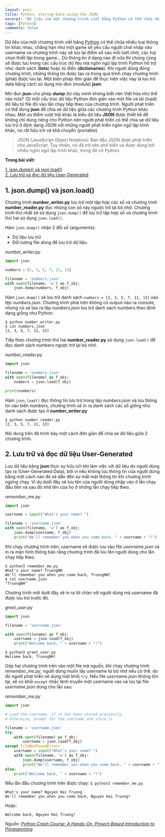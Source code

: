 ```yaml
---
layout: post
title: Python, storing Data using the JSON
excerpt: "Dữ liệu của một chương trình viết bằng Python có thể chứa nhiều loại thông tin khác nhau, chẳng hạn như một game sẽ yêu cầu người chơi nhập vào username và chương trình này sẽ lưu lại điểm số sau mỗi lượt chơi, các tuỳ chọn thiết lập trong game... Dù thông tin ở dạng nào đi nữa thì chúng cũng sẽ được lưu trong các cấu trúc dữ liệu mà ngôn ngữ lập trình Python hỗ trợ như: danh sách (lists) hoặc từ điển (dictionaries). Khi người dùng đóng chương trình, những thông tin được tạo ra trong quá trình chạy chương trình (phải) được lưu lại. Một biện pháp đơn giản để thực hiện việc này là lưu trữ data bằng cách sử dụng mô-đun (module) json."
tags: [Python]
comments: false
---
```


Dữ liệu của một chương trình viết bằng [Python](https://www.python.org/) có thể chứa nhiều loại thông tin khác nhau, chẳng hạn như một game sẽ yêu cầu người chơi nhập vào username và chương trình này sẽ lưu lại điểm số sau mỗi lượt chơi, các tuỳ chọn thiết lập trong game... Dù thông tin ở dạng nào đi nữa thì chúng cũng sẽ được lưu trong các cấu trúc dữ liệu mà ngôn ngữ lập trình Python hỗ trợ như: danh sách (**lists**) hoặc từ điển (**dictionaries**). Khi người dùng đóng chương trình, những thông tin được tạo ra trong quá trình chạy chương trình (phải) được lưu lại. Một biện pháp đơn giản để thực hiện việc này là lưu trữ data bằng cách sử dụng mô-đun (module) **json**.  

Mô-đun **json** cho phép ***dump*** (từ này mình không biết nên Việt hóa như thế nào nữa? :D) một cấu trúc dữ liệu Python đơn giản vào một file và tải (load) dữ liệu từ file đó vào lần chạy tiếp theo của chương trình. Người phát triển có thể dùng **json** để chia sẻ dữ liệu giữa các chương trình Python khác nhau. Một ưu điểm vượt trội khác là kiểu dữ liệu **JSON** được thiết kế để không chỉ dùng riêng cho Python nên người phát triển có thể chia sẻ dữ liệu lưu trữ ở định dạng JSON với những người phát triển ngôn ngữ lập trình khác, nó rất hữu ích và khả chuyển (portable).

> JSON (JavaScript Object Notation): Ban đầu JSON được phát triển cho JavaScript. Tuy nhiên, nó đã trở nên phổ biến và được dùng bởi nhiều ngôn ngữ lập trình khác, trong đó có Python.


**Trong bài viết:**

<!-- MarkdownTOC -->
[1. json.dump() và json.load()](#1-json-dump-load)  
[2. Lưu trữ và đọc dữ liệu User-Generated](#2-saving-reading-user-generated-data)  
<!-- /MarkdownTOC -->

<a name="1-json-dump-load"><a/>
## 1. json.dump() và json.load()
Chương trình **number_writer.py** lưu trữ một tập hợp các số và chương trình **number_reader.py** đọc những con số này ngược trở lại bộ nhớ. Chương trình thứ nhất sẽ sử dụng `json.dump()` để lưu trữ tập hợp số và chương trình thứ hai sử dụng `json.load()`.  

Hàm `json.dump()` nhận 2 đối số (arguments):
* Dữ liệu lưu trữ
* Đối tượng file dùng để lưu trữ dữ liệu.  

*number_writer.py*
```python
import json

numbers = [2, 3, 5, 7, 11, 13]

filename = 'numbers.json'
with open(filename, 'w') as f_obj:
	json.dump(numbers, f_obj)
```
Hàm `json.dump()` sẽ lưu trữ danh sách `numbers = [2, 3, 5, 7, 11, 13]` vào tệp *numbers.json*. Chương trình phía trên không có output nào ra console, nhưng nó sẽ tạo ra tệp *numbers.json* lưu trữ danh sách numbers theo định dạng giống như Python:
```
$ python number_writer.py
$ cat numbers.json
[2, 3, 5, 7, 11, 13]
```

Tiếp theo chương trình thứ hai **number_reader.py** sử dụng `json.load()` để đọc danh sách numbers ngược trở lại bộ nhớ.  

*number_reader.py*
```python
import json

filename = 'numbers.json'
with open(filename) as f_obj:
	numbers = json.load(f_obj)

print(numbers)
```
Hàm `json.load()` đọc thông tin lưu trữ trong tệp *numbers.json* và lưu thông tin vào biến numbers, chương trình sẽ in ra danh sách các số giống như danh sách được tạo ở **number_writer.py**
```
$ python number_reader.py
[2, 3, 5, 7, 11, 13]
```
Nội dung trên đã trình bày một cách đơn giản để chia sẻ dữ liệu giữa 2 chương trình.

<a name="2-saving-reading-user-generated-data"><a/>
## 2. Lưu trữ và đọc dữ liệu User-Generated
Lưu dữ liệu bằng **json** thực sự hữu ích khi làm việc với dữ liệu do người dùng tạo ra (User-Generated Data), bởi vì nếu không lưu thông tin của người dùng bằng một cách nào đó sẽ dẫn đến sự mất mát thông tin khi chương trình ngừng chạy. Ví dụ dưới đây sẽ lưu tên của người dùng nhập vào ở lần chạy đầu tiên và sau đó nhớ tên của họ ở những lần chạy tiếp theo.  

*remember_me.py*
```python
import json

username = input("What's your name? ")

filename = 'username.json'
with open(filename, 'w') as f_obj:
	json.dump(username, f_obj)
	print("We'll remember you when you come back, " + username + "!")
```
Khi chạy chương trình trên, username sẽ được lưu vào file *username.json* và in ra màn hình thông báo rằng chương trình đã lưu tên người dùng cho lần chạy tiếp theo.
```
$ python3 remember_me.py
What's your name? TruongNH
We'll remember you when you come back, TruongNH!
$ cat username.json
"TruongNH"
```
Chương trình mới dưới đây sẽ in ra lời chào với người dùng mà username đã được lưu trữ trước đó.   

*greet_user.py*
```python
import json

filename = 'username.json'

with open(filename) as f_obj:
	username = json.load(f_obj)
	print("Welcome back, " + username + "!")
```
```
$ python3 greet_user.py
Welcome back, TruongNH!
```

Gộp hai chương trình trên vào một file mã nguồn, khi chạy chương trình *remember_me.py*, người dùng muốn lấy username từ bộ nhớ nếu có thể; do đó người phát triển sẽ dùng một khối `try`. Nếu file *username.json* không tồn tại, sẽ có khối `except` nhắc lệnh truyền một username vào và lưu tại file *username.json* dùng cho lần sau:

*remember_me.py*
```python
import json

# Load the username, if it has been stored previously.
# Otherwise, prompt for the username and store it

filename = 'username.json'
try:
	with open(filename) as f_obj:
		username = json.load(f_obj)
except FileNotFoundError:
	username = input("What's your name? ")
	with open(filename, 'w') as f_obj:
		json.dump(username, f_obj)
		print("We'll remember you when you come back, " + username + "!")
else:
	print("Welcome back, " + username + "!")
```
Nếu lần đầu chương trình trên được chạy: `$ python3 remember_me.py`
```
What's your name? Nguyen Hai Truong
We'll remember you when you come back, Nguyen Hai Truong!
```
Hoặc:
```
Welcome back, Nguyen Hai Truong!
```

*Nguồn: [Python Crash Course: A Hands-On, Project-Based Introduction to Programming](https://www.amazon.com/Python-Crash-Course-Hands-Project-Based/dp/1593276036)*
